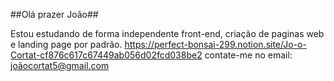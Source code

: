 ##Olá prazer João##

Estou estudando de forma independente front-end, criação de paginas web e landing page por padrão.
https://perfect-bonsai-299.notion.site/Jo-o-Cortat-cf876c617c67449ab056d02fcd038be2
contate-me no email: joãocortat5@gmail.com
